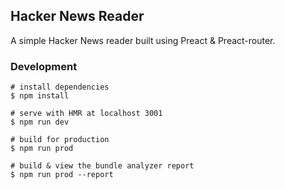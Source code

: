 ## Hacker News Reader

A simple Hacker News reader built using Preact & Preact-router.

### Development

```
# install dependencies
$ npm install

# serve with HMR at localhost 3001
$ npm run dev

# build for production
$ npm run prod

# build & view the bundle analyzer report
$ npm run prod --report
```
